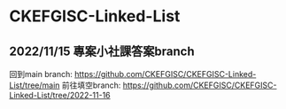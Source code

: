 # CKEFGISC-Linked-List
## 2022/11/15 專案小社課答案branch
回到main branch: https://github.com/CKEFGISC/CKEFGISC-Linked-List/tree/main
前往填空branch: https://github.com/CKEFGISC/CKEFGISC-Linked-List/tree/2022-11-16
